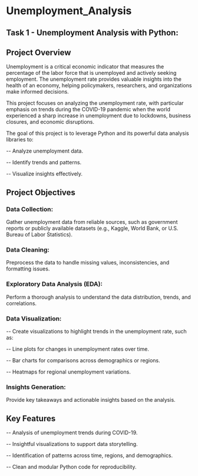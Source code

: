 # Unemployment_Analysis

## Task 1 - Unemployment Analysis with Python:

## Project Overview

Unemployment is a critical economic indicator that measures the percentage of the labor force that is unemployed and actively seeking employment. The unemployment rate provides valuable insights into the health of an economy, helping policymakers, researchers, and organizations make informed decisions.

This project focuses on analyzing the unemployment rate, with particular emphasis on trends during the COVID-19 pandemic when the world experienced a sharp increase in unemployment due to lockdowns, business closures, and economic disruptions.

The goal of this project is to leverage Python and its powerful data analysis libraries to:

-- Analyze unemployment data.

-- Identify trends and patterns.

-- Visualize insights effectively.

## Project Objectives

### Data Collection: 
Gather unemployment data from reliable sources, such as government reports or publicly available datasets (e.g., Kaggle, World Bank, or U.S. Bureau of Labor Statistics).

### Data Cleaning: 
Preprocess the data to handle missing values, inconsistencies, and formatting issues.

### Exploratory Data Analysis (EDA): 
Perform a thorough analysis to understand the data distribution, trends, and correlations.

### Data Visualization: 
-- Create visualizations to highlight trends in the unemployment rate, such as:

-- Line plots for changes in unemployment rates over time.

-- Bar charts for comparisons across demographics or regions.

-- Heatmaps for regional unemployment variations.

### Insights Generation: 
Provide key takeaways and actionable insights based on the analysis.

## Key Features

-- Analysis of unemployment trends during COVID-19.

-- Insightful visualizations to support data storytelling.

-- Identification of patterns across time, regions, and demographics.

-- Clean and modular Python code for reproducibility.
